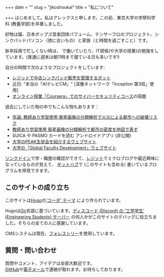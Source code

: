 +++
date = ""
slug = "jikoshoukai"
title = "私について"

+++
はじめまして。私はアレックスと申します。この前、東京大学の学祭科学科 (教養学部)を卒業しました。

好物は猫、日本ポップズ音楽団体パフューム、テンサーフロのプロジェクト、シンクパッドパソコン（徳に古いもの）と家族（と時間を過ごすこと）です。

新卒採用で忙しくない時は、 で働いていたり、IT資格(や大学の授業)の勉強をしています。(普通に週末は朝11時まで寝ている日も多いです!)

自分の時間で次のようなプロジェクトをしています:

* [レジットで中古シンクパッド販売を管理するボット](https://github.com/madicetea/thinkpadsforsalebot)
* 近日: "本当の「AIテレビCM」" \[深層ネットワーク「Inception 第3班」使用\]
* [オンライン授業「Coursera」でのサイバーセキュリティコース](https://www.coursera.org/specializations/cyber-security)の宿題

過去にしていた物の中でもこんな物もあります：

* [卒論: 教師あり学習使用 衛星画像の分類解析で火災による都市への破壊リスク](https://github.com/madicetea/LIDA)
* [教師あり学習使用 衛星画像の分類解析で都市の密度を地図で表す](https://github.com/madicetea/LIDA)
* SUICA や PASMO カードを読む アンドロイドアプリ (非公開)
* [大学のPEAK生徒会を紹介するウェブサイト](https://github.com/peakstudentcoucil/website-prod)
* [大学の「Global Faculty Development」ウェブサイト](http://www.gfd.c.u-tokyo.ac.jp/)

[リンクドイン](https://linkedin.com/in/madicetea)で学・職歴の確認ができて、[レジット](https://reddit.com/u/madicetea)でミクロブログや最近興味になっているものが見えて、 [ギットハブ](https://github.com/madicetea)で (このサイトも含める) 書いているプログラムを拝見できます。

## このサイトの成り立ち

このサイトは[Hugo](http://gohugo.io/)の['コーダ' テーマ](https://themes.gohugo.io/hugo-coder/) により作られています。

Hugoは[Go](http://golang.org/)言語に基づいています。[ディスコード (Discord) の '工学学生' (Engineering Students) サーバー](https://discord.gg/EngineeringStudents) の何人かがこのサイトのデバッグに役立ちました。そちらの全ての人に感謝しています。

CMSシステムは現在、[フォレストリー](https://app.forestry.io)を使用しています。

## 質問・問い合わせ

質問やコメント、アイデアは全部大歓迎です。  
[GitHub](https://github.com/madicetea/website-personal/issues/new)や[電子メール](mailto:toiawase-web@madicetea.me)で連絡が取れます。お待ちしております。